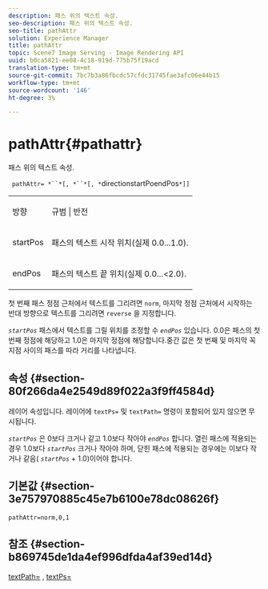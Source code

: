 ```yaml
---
description: 패스 위의 텍스트 속성.
seo-description: 패스 위의 텍스트 속성.
seo-title: pathAttr
solution: Experience Manager
title: pathAttr
topic: Scene7 Image Serving - Image Rendering API
uuid: b0ca5821-ee08-4c18-919d-775b75f19acd
translation-type: tm+mt
source-git-commit: 7bc7b3a86fbcdc57cfdc31745fae3afc06e44b15
workflow-type: tm+mt
source-wordcount: '146'
ht-degree: 3%

---
```



# pathAttr{#pathattr}

패스 위의 텍스트 속성.

` pathAttr= *``*[, *``*[, *`directionstartPoendPos`*]]`

<table id="simpletable_EC76095316AF4F07B1DDCC0D72B814CF"> 
 <tr class="strow"> 
  <td class="stentry"> <p> <span class="varname"> 방향 </span> </p> </td> 
  <td class="stentry"> <p> <span class="codeph"> 규범  </span> |  <span class="codeph"> 반전  </span> </p> </td> 
 </tr> 
 <tr class="strow"> 
  <td class="stentry"> <p> <span class="varname"> startPos  </span> </p> </td> 
  <td class="stentry"> <p>패스의 텍스트 시작 위치(실제 0.0...1.0). </p> </td> 
 </tr> 
 <tr class="strow"> 
  <td class="stentry"> <p> <span class="varname"> endPos  </span> </p> </td> 
  <td class="stentry"> <p>패스의 텍스트 끝 위치(실제 0.0...&lt;2.0). </p> </td> 
 </tr> 
</table>

첫 번째 패스 정점 근처에서 텍스트를 그리려면 `norm`, 마지막 정점 근처에서 시작하는 반대 방향으로 텍스트를 그리려면 `reverse` 을 지정합니다.

*`startPos`* 패스에서 텍스트를 그릴 위치를 조정할 수  *`endPos`* 있습니다. 0.0은 패스의 첫 번째 정점에 해당하고 1.0은 마지막 정점에 해당합니다.중간 값은 첫 번째 및 마지막 꼭지점 사이의 패스를 따라 거리를 나타냅니다.

## 속성 {#section-80f266da4e2549d89f022a3f9ff4584d}

레이어 속성입니다. 레이어에 `textPs=` 및 `textPath=` 명령이 포함되어 있지 않으면 무시됩니다.

*`startPos`* 은 0보다 크거나 같고 1.0보다 작아야  *`endPos`* 합니다. 열린 패스에 적용되는 경우 1.0보다  *`startPos`* 크거나 작아야 하며, 닫힌 패스에 적용되는 경우에는 이보다 작거나 같음(  *`startPos`* + 1.0)이어야 합니다.

## 기본값 {#section-3e757970885c45e7b6100e78dc08626f}

`pathAttr=norm,0,1`

## 참조 {#section-b869745de1da4ef996dfda4af39ed14d}

[textPath=](../../../../../is-api/http-ref/image-serving-api-ref/c-http-protocol-reference/c-command-reference/r-textpath.md#reference-b09cc0902dff4725bdb54d5da4076ccd) ,  [textPs=](../../../../../is-api/http-ref/image-serving-api-ref/c-http-protocol-reference/c-command-reference/r-textps.md#reference-4209a2a6169f44278da2647cfb0cd767)
